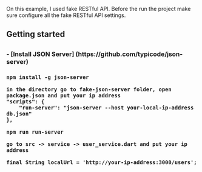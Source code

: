 On this example, I used fake RESTful API. Before the run the project make sure configure all the fake RESTful API settings. 
  
  <h2>Getting started <h2>
	<h3>- [Install JSON Server] (https://github.com/typicode/json-server)<h3>

	npm install -g json-server 
			
	in the directory go to fake-json-server folder, open package.json and put your ip address
	"scripts": {
		"run-server": "json-server --host your-local-ip-address db.json"
	}, 
			
	npm run run-server 
	
	go to src -> service -> user_service.dart and put your ip address
	
	final String localUrl = 'http://your-ip-address:3000/users'; 
